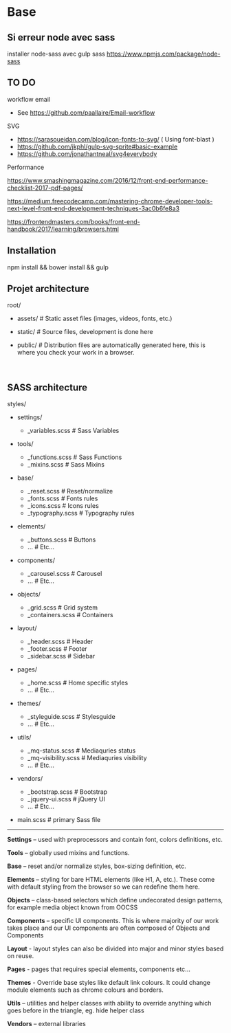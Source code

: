 # Base

## Si erreur node avec sass

installer node-sass
avec gulp sass 
https://www.npmjs.com/package/node-sass


## TO DO

workflow email

- See https://github.com/paallaire/Email-workflow

SVG

- https://sarasoueidan.com/blog/icon-fonts-to-svg/ ( Using font-blast )
- https://github.com/jkphl/gulp-svg-sprite#basic-example
- https://github.com/jonathantneal/svg4everybody

Performance

https://www.smashingmagazine.com/2016/12/front-end-performance-checklist-2017-pdf-pages/

https://medium.freecodecamp.com/mastering-chrome-developer-tools-next-level-front-end-development-techniques-3ac0b6fe8a3



https://frontendmasters.com/books/front-end-handbook/2017/learning/browsers.html

## Installation 

npm install && bower install && gulp

## Projet architecture

root/ 

- assets/ # Static asset files (images, videos, fonts, etc.)

- static/ # Source files, development is done here

- public/ # Distribution files are automatically generated here, this is where you check your work in a browser.

  ​
## SASS architecture

styles/ 

- settings/ 

  -  _variables.scss   # Sass Variables 

- tools/ 

  -  _functions.scss   # Sass Functions 
  -  _mixins.scss      # Sass Mixins 

- base/ 

  -  _reset.scss       # Reset/normalize 
  -  _fonts.scss       # Fonts rules 
  -  _icons.scss       # Icons rules 
  -  _typography.scss  # Typography rules 

- elements/ 

  -  _buttons.scss     # Buttons 
  -  ...                  # Etc… 

- components/

  -  _carousel.scss    # Carousel 
  -  ...                  # Etc… 

- objects/ 

  -  _grid.scss        # Grid system 
  -  _containers.scss  # Containers

- 
  layout/ 

  -  _header.scss      # Header 
  -  _footer.scss      # Footer 
  -  _sidebar.scss     # Sidebar 

- 
  pages/ 

  -  _home.scss        # Home specific styles 
  -  ...                  # Etc… 

- 
  themes/ 

  -  _styleguide.scss  # Stylesguide 
  -  ...                  # Etc… 

- 
  utils/ 

  -  _mq-status.scss      # Mediaquries status 
  -  _mq-visibility.scss  # Mediaquries visibility 
  -  ...                     # Etc… 

- 
  vendors/ 

  -  _bootstrap.scss   # Bootstrap 
  -  _jquery-ui.scss   # jQuery UI 
  -  ...                  # Etc… 

- main.scss             # primary Sass file 

----------------------------------------------------------------------

**Settings** – used with preprocessors and contain font, colors definitions, etc.

**Tools** – globally used mixins and functions.

**Base** – reset and/or normalize styles, box-sizing definition, etc. 

**Elements** – styling for bare HTML elements (like H1, A, etc.). These come with default styling from the browser so we can redefine them here.

**Objects** – class-based selectors which define undecorated design patterns, for example media object known from OOCSS

**Components** – specific UI components. This is where majority of our work takes place and our UI components are often composed of Objects and Components

**Layout** - layout styles can also be divided into major and minor styles based on reuse. 

**Pages** - pages that requires special elements, components etc...

**Themes** - Override base styles like default link colours. It could change module elements such as chrome colours and borders. 

**Utils** – utilities and helper classes with ability to override anything which goes before in the triangle, eg. hide helper class

**Vendors** – external libraries

